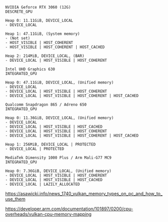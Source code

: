 ```
NVIDIA Geforce RTX 3060 (12G)
DESCRETE_GPU

Heap 0: 11.11GiB, DEVICE_LOCAL
- DEVICE_LOCAL 
  
Heap 1: 47.11GiB, (System memory)
- (Not set)
- HOST_VISIBLE | HOST_COHERENT
- HOST_VISIBLE | HOST_COHERENT | HOST_CACHED 

Heap 2: 214MiB, DEVICE_LOCAL, (BAR)
- DEVICE_LOCAL | HOST_VISIBLE | HOST_COHERENT
```

```
Intel UHD Graphics 630
INTEGRATED_GPU

Heap 0: 47.11GiB, DEVICE_LOCAL, (Unified memory)
- DEVICE_LOCAL 
- DEVICE_LOCAL | HOST_VISIBLE | HOST_COHERENT
- DEVICE_LOCAL | HOST_VISIBLE | HOST_COHERENT | HOST_CACHED
```

```
Qualcomm Snapdragon 865 / Adreno 650
INTEGRATED_GPU

Heap 0: 11.36GiB, DEVICE_LOCAL, (Unified memory)
- DEVICE_LOCAL
- DEVICE_LOCAL | HOST_VISIBLE | HOST_CACHED
- DEVICE_LOCAL | HOST_VISIBLE | HOST_COHERENT
- DEVICE_LOCAL | HOST_VISIBLE | HOST_COHERENT | HOST_CACHED

Heap 1: 256MiB, DEVICE_LOCAL | PROTECTED
- DEVICE_LOCAL | PROTECTED
```

```
MediaTek Dimensity 1000 Plus / Arm Mali-G77 MC9
INTEGRATED_GPU

Heap 0: 7.36GiB, DEVICE_LOCAL, (Unified memory)
- DEVICE_LOCAL | HOST_VISIBLE | HOST_COHERENT
- DEVICE_LOCAL | HOST_VISIBLE | HOST_CACHED
- DEVICE_LOCAL | LAZILY_ALLOCATED
```



https://asawicki.info/news_1740_vulkan_memory_types_on_pc_and_how_to_use_them

https://developer.arm.com/documentation/101897/0200/cpu-overheads/vulkan-cpu-memory-mapping